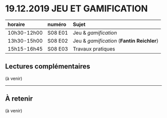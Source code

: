 # 19.12.2019 JEU ET GAMIFICATION

| horaire | numéro | Sujet |
| :------ | :----- | :---- |
| 10h30-12h00 | S08 E01 | Jeu & *gamification* |
| 13h30-15h00 | S08 E02 | Jeu & *gamification* (**Fantin Reichler**) |
| 15h15-16h45 | S08 E03 | Travaux pratiques |

## Lectures complémentaires

(à venir)

---

## À retenir

(à venir)
